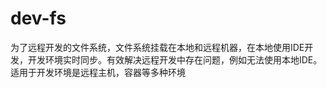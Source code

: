 # dev-fs
为了远程开发的文件系统，文件系统挂载在本地和远程机器，在本地使用IDE开发，开发环境实时同步。有效解决远程开发中存在问题，例如无法使用本地IDE。适用于开发环境是远程主机，容器等多种环境
